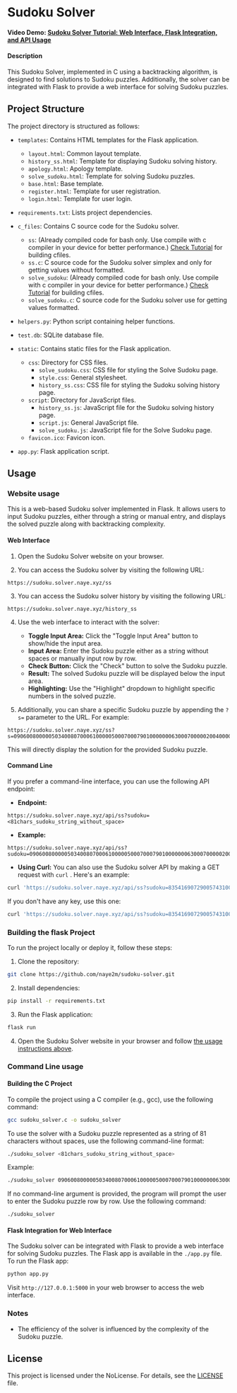 # Sudoku Solver

#### Video Demo:    [Sudoku Solver Tutorial: Web Interface, Flask Integration, and API Usage](https://youtu.be/h7ex93dNM0E?si=RP-GpmylW2hcPPkv)

#### Description

This Sudoku Solver, implemented in C using a backtracking algorithm, is designed to find solutions to Sudoku puzzles. Additionally, the solver can be integrated with Flask to provide a web interface for solving Sudoku puzzles.

## Project Structure

The project directory is structured as follows:

* `templates`: Contains HTML templates for the Flask application.
  + `layout.html`: Common layout template.
  + `history_ss.html`: Template for displaying Sudoku solving history.
  + `apology.html`: Apology template.
  + `solve_sudoku.html`: Template for solving Sudoku puzzles.
  + `base.html`: Base template.
  + `register.html`: Template for user registration.
  + `login.html`: Template for user login.

* `requirements.txt`: Lists project dependencies.

* `c_files`: Contains C source code for the Sudoku solver.
  + `ss`: (Already compiled code for bash only. Use compile with c compiler in your device for better performance.) [Check Tutorial](#building-the-project-1) for building cfiles.
  + `ss.c`: C source code for the Sudoku solver simplex and only for getting values without formatted.
  + `solve_sudoku`: (Already compiled code for bash only. Use compile with c compiler in your device for better performance.) [Check Tutorial](#building-the-project-1) for building cfiles.
  + `solve_sudoku.c`: C source code for the Sudoku solver use for getting values formatted.

* `helpers.py`: Python script containing helper functions.

* `test.db`: SQLite database file.

* `static`: Contains static files for the Flask application.
  + `css`: Directory for CSS files.
    - `solve_sudoku.css`: CSS file for styling the Solve Sudoku page.
    - `style.css`: General stylesheet.
    - `history_ss.css`: CSS file for styling the Sudoku solving history page.
  + `script`: Directory for JavaScript files.
    - `history_ss.js`: JavaScript file for the Sudoku solving history page.
    - `script.js`: General JavaScript file.
    - `solve_sudoku.js`: JavaScript file for the Solve Sudoku page.
  + `favicon.ico`: Favicon icon.

* `app.py`: Flask application script.

## Usage

### Website usage

This is a web-based Sudoku solver implemented in Flask. It allows users to input Sudoku puzzles, either through a string or manual entry, and displays the solved puzzle along with backtracking complexity.

#### Web Interface

1. Open the Sudoku Solver website on your browser.

2. You can access the Sudoku solver by visiting the following URL:
   

```
https://sudoku.solver.naye.xyz/ss
```

3. You can access the Sudoku solver history by visiting the following URL:
   

```
https://sudoku.solver.naye.xyz/history_ss
```

4. Use the web interface to interact with the solver:
   - **Toggle Input Area:** Click the "Toggle Input Area" button to show/hide the input area.
   - **Input Area:** Enter the Sudoku puzzle either as a string without spaces or manually input row by row.
   - **Check Button:** Click the "Check" button to solve the Sudoku puzzle.
   - **Result:** The solved Sudoku puzzle will be displayed below the input area.
   - **Highlighting:** Use the "Highlight" dropdown to highlight specific numbers in the solved puzzle.

5. Additionally, you can share a specific Sudoku puzzle by appending the `?s=` parameter to the URL. For example:
   

```
https://sudoku.solver.naye.xyz/ss?s=090600800000503400807000610000050007000790100000006300070000020040000000203061784
```

   This will directly display the solution for the provided Sudoku puzzle.

#### Command Line

If you prefer a command-line interface, you can use the following API endpoint:

* **Endpoint:**
  

```
https://sudoku.solver.naye.xyz/api/ss?sudoku=<81chars_sudoku_string_without_space>
```

* **Example:**
  

```
https://sudoku.solver.naye.xyz/api/ss?sudoku=090600800000503400807000610000050007000790100000006300070000020040000000203061784
```

* **Using Curl:**
You can also use the Sudoku solver API by making a GET request with `curl` . Here's an example:
  

```bash
curl 'https://sudoku.solver.naye.xyz/api/ss?sudoku=835416907290057431000000000069134782123678000000000063650000000000345276374900000' -H 'cookie: session=<your_api_session_token>'
```

   If you don't have any key, use this one:
   

```bash
curl 'https://sudoku.solver.naye.xyz/api/ss?sudoku=835416907290057431000000000069134782123678000000000063650000000000345276374900000' -H 'cookie: session=eyJ1c2VyX2lkIjoxMX0.ZYiBIg.OvOgYfHQHDtEJ45kKZzNFo6__4Y'
```

### Building the flask Project 

To run the project locally or deploy it, follow these steps:

1. Clone the repository:
   

```bash
git clone https://github.com/naye2m/sudoku-solver.git
```

2. Install dependencies:
   

```bash
pip install -r requirements.txt
```

3. Run the Flask application:
   

```bash
flask run
```

4. Open the Sudoku Solver website in your browser and follow [the usage instructions above](#flask-integration-for-web-interface).

### Command Line usage

#### Building the C Project

To compile the project using a C compiler (e.g., gcc), use the following command:
   

```bash
gcc sudoku_solver.c -o sudoku_solver
```

To use the solver with a Sudoku puzzle represented as a string of 81 characters without spaces, use the following command-line format:
   

```bash
./sudoku_solver <81chars_sudoku_string_without_space>
```

Example:
   

```bash
./sudoku_solver 090600800000503400807000610000050007000790100000006300070000020040000000203061784
```

If no command-line argument is provided, the program will prompt the user to enter the Sudoku puzzle row by row. Use the following command:
   

```bash
./sudoku_solver
```

#### Flask Integration for Web Interface

The Sudoku solver can be integrated with Flask to provide a web interface for solving Sudoku puzzles. The Flask app is available in the `./app.py` file. To run the Flask app:
   

```bash
python app.py
```

Visit `http://127.0.0.1:5000` in your web browser to access the web interface.

### Notes

* The efficiency of the solver is influenced by the complexity of the Sudoku puzzle.

## License

This project is licensed under the  NoLicense. For details, see the [LICENSE](LICENSE) file.
